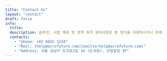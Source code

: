 ```yaml
---
title: "Contact Us"
layout: "contact"
draft: false
info:
  title:
  description: 솔루션, 사업 제휴 및 견적 등의 문의사항은 본 양식을 이용하시거나 아래 정보로 연락주시기 바랍니다.
  contacts:
    - "phone: +82 6925 1234"
    - "Mail: [help@acrofuture.com](mailto:help@acrofuture.com)"
    - "Address: 서울 강남구 도곡로2길 14 (도곡동), 규원빌딩 3F"
---
```

